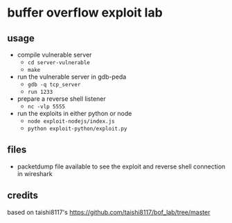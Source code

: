 # buffer overflow exploit lab

## usage

- compile vulnerable server 
    - `cd server-vulnerable`
    - `make`
- run the vulnerable server in gdb-peda
    - `gdb -q tcp_server`
    - `run 1233`
- prepare a reverse shell listener
    - `nc -vlp 5555`
- run the exploits in either python or node
    - `node exploit-nodejs/index.js`
    - `python exploit-python/exploit.py`

## files
- packetdump file available to see the exploit and reverse shell connection in wireshark

## credits

based on taishi8117's https://github.com/taishi8117/bof_lab/tree/master
